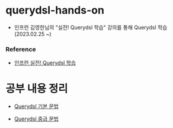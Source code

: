 # querydsl-hands-on

- 인프런 김영한님의 "실전! Querydsl 학습" 강의를 통해 Querydsl 학습 (2023.02.25 ~)

### Reference
- [인프런 실전! Querydsl 학습](https://www.inflearn.com/course/querydsl-%EC%8B%A4%EC%A0%84)

# 공부 내용 정리

- [Querydsl 기본 문법](docs/basic.md) 

- [Querydsl 중급 문법](docs/advance.md) 